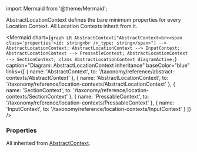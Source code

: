 import Mermaid from '@theme/Mermaid';

AbstractLocationContext defines the bare minimum properties for every Location Context. All Location Contexts 
inherit from it.

<Mermaid chart={`
	graph LR
        AbstractContext["AbstractContext<br><span class='properties'>id: string<br />_type: string</span>"] --> AbstractLocationContext;
        AbstractLocationContext --> InputContext;
        AbstractLocationContext --> PressableContext;
        AbstractLocationContext --> SectionContext;
    class AbstractLocationContext diagramActive;
`} 
  caption="Diagram: AbstractLocationContext inheritance" 
  baseColor="blue" 
  links={[
    { name: 'AbstractContext', to: '/taxonomy/reference/abstract-contexts/AbstractContext' },
    { name: 'AbstractLocationContext', to: '/taxonomy/reference/location-contexts/AbstractLocationContext' },
    { name: 'SectionContext', to: '/taxonomy/reference/location-contexts/SectionContext' },
    { name: 'PressableContext', to: '/taxonomy/reference/location-contexts/PressableContext' },
    { name: 'InputContext', to: '/taxonomy/reference/location-contexts/InputContext' }
  ]}
/>

### Properties
All inherited from [AbstractContext](/taxonomy/reference/abstract-contexts/overview.md#abstractcontext).

